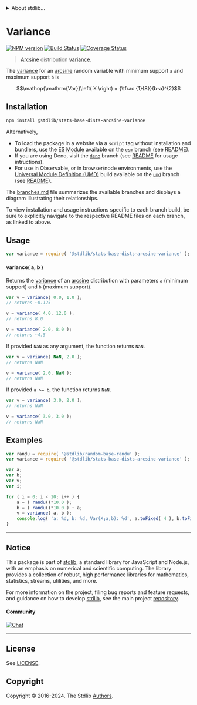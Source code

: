 <!--

@license Apache-2.0

Copyright (c) 2018 The Stdlib Authors.

Licensed under the Apache License, Version 2.0 (the "License");
you may not use this file except in compliance with the License.
You may obtain a copy of the License at

   http://www.apache.org/licenses/LICENSE-2.0

Unless required by applicable law or agreed to in writing, software
distributed under the License is distributed on an "AS IS" BASIS,
WITHOUT WARRANTIES OR CONDITIONS OF ANY KIND, either express or implied.
See the License for the specific language governing permissions and
limitations under the License.

-->


<details>
  <summary>
    About stdlib...
  </summary>
  <p>We believe in a future in which the web is a preferred environment for numerical computation. To help realize this future, we've built stdlib. stdlib is a standard library, with an emphasis on numerical and scientific computation, written in JavaScript (and C) for execution in browsers and in Node.js.</p>
  <p>The library is fully decomposable, being architected in such a way that you can swap out and mix and match APIs and functionality to cater to your exact preferences and use cases.</p>
  <p>When you use stdlib, you can be absolutely certain that you are using the most thorough, rigorous, well-written, studied, documented, tested, measured, and high-quality code out there.</p>
  <p>To join us in bringing numerical computing to the web, get started by checking us out on <a href="https://github.com/stdlib-js/stdlib">GitHub</a>, and please consider <a href="https://opencollective.com/stdlib">financially supporting stdlib</a>. We greatly appreciate your continued support!</p>
</details>

# Variance

[![NPM version][npm-image]][npm-url] [![Build Status][test-image]][test-url] [![Coverage Status][coverage-image]][coverage-url] <!-- [![dependencies][dependencies-image]][dependencies-url] -->

> [Arcsine][arcsine-distribution] distribution [variance][variance].

<!-- Section to include introductory text. Make sure to keep an empty line after the intro `section` element and another before the `/section` close. -->

<section class="intro">

The [variance][variance] for an [arcsine][arcsine-distribution] random variable with minimum support `a` and maximum support `b` is

<!-- <equation class="equation" label="eq:arcsine_variance" align="center" raw="\operatorname{Var}\left( X \right) = {\tfrac {1}{8}}(b-a)^{2}" alt="Variance for an arcsine distribution."> -->

```math
\mathop{\mathrm{Var}}\left( X \right) = {\tfrac {1}{8}}(b-a)^{2}
```

<!-- <div class="equation" align="center" data-raw-text="\operatorname{Var}\left( X \right) = {\tfrac {1}{8}}(b-a)^{2}" data-equation="eq:arcsine_variance">
    <img src="https://cdn.jsdelivr.net/gh/stdlib-js/stdlib@51534079fef45e990850102147e8945fb023d1d0/lib/node_modules/@stdlib/stats/base/dists/arcsine/variance/docs/img/equation_arcsine_variance.svg" alt="Variance for an arcsine distribution.">
    <br>
</div> -->

<!-- </equation> -->

</section>

<!-- /.intro -->

<!-- Package usage documentation. -->

<section class="installation">

## Installation

```bash
npm install @stdlib/stats-base-dists-arcsine-variance
```

Alternatively,

-   To load the package in a website via a `script` tag without installation and bundlers, use the [ES Module][es-module] available on the [`esm`][esm-url] branch (see [README][esm-readme]).
-   If you are using Deno, visit the [`deno`][deno-url] branch (see [README][deno-readme] for usage intructions).
-   For use in Observable, or in browser/node environments, use the [Universal Module Definition (UMD)][umd] build available on the [`umd`][umd-url] branch (see [README][umd-readme]).

The [branches.md][branches-url] file summarizes the available branches and displays a diagram illustrating their relationships.

To view installation and usage instructions specific to each branch build, be sure to explicitly navigate to the respective README files on each branch, as linked to above.

</section>

<section class="usage">

## Usage

```javascript
var variance = require( '@stdlib/stats-base-dists-arcsine-variance' );
```

#### variance( a, b )

Returns the [variance][variance] of an [arcsine][arcsine-distribution] distribution with parameters `a` (minimum support) and `b` (maximum support).

```javascript
var v = variance( 0.0, 1.0 );
// returns ~0.125

v = variance( 4.0, 12.0 );
// returns 8.0

v = variance( 2.0, 8.0 );
// returns ~4.5
```

If provided `NaN` as any argument, the function returns `NaN`.

```javascript
var v = variance( NaN, 2.0 );
// returns NaN

v = variance( 2.0, NaN );
// returns NaN
```

If provided `a >= b`, the function returns `NaN`.

```javascript
var v = variance( 3.0, 2.0 );
// returns NaN

v = variance( 3.0, 3.0 );
// returns NaN
```

</section>

<!-- /.usage -->

<!-- Package usage notes. Make sure to keep an empty line after the `section` element and another before the `/section` close. -->

<section class="notes">

</section>

<!-- /.notes -->

<!-- Package usage examples. -->

<section class="examples">

## Examples

<!-- eslint no-undef: "error" -->

```javascript
var randu = require( '@stdlib/random-base-randu' );
var variance = require( '@stdlib/stats-base-dists-arcsine-variance' );

var a;
var b;
var v;
var i;

for ( i = 0; i < 10; i++ ) {
    a = ( randu()*10.0 );
    b = ( randu()*10.0 ) + a;
    v = variance( a, b );
    console.log( 'a: %d, b: %d, Var(X;a,b): %d', a.toFixed( 4 ), b.toFixed( 4 ), v.toFixed( 4 ) );
}
```

</section>

<!-- /.examples -->

<!-- Section to include cited references. If references are included, add a horizontal rule *before* the section. Make sure to keep an empty line after the `section` element and another before the `/section` close. -->

<section class="references">

</section>

<!-- /.references -->

<!-- Section for related `stdlib` packages. Do not manually edit this section, as it is automatically populated. -->

<section class="related">

</section>

<!-- /.related -->

<!-- Section for all links. Make sure to keep an empty line after the `section` element and another before the `/section` close. -->


<section class="main-repo" >

* * *

## Notice

This package is part of [stdlib][stdlib], a standard library for JavaScript and Node.js, with an emphasis on numerical and scientific computing. The library provides a collection of robust, high performance libraries for mathematics, statistics, streams, utilities, and more.

For more information on the project, filing bug reports and feature requests, and guidance on how to develop [stdlib][stdlib], see the main project [repository][stdlib].

#### Community

[![Chat][chat-image]][chat-url]

---

## License

See [LICENSE][stdlib-license].


## Copyright

Copyright &copy; 2016-2024. The Stdlib [Authors][stdlib-authors].

</section>

<!-- /.stdlib -->

<!-- Section for all links. Make sure to keep an empty line after the `section` element and another before the `/section` close. -->

<section class="links">

[npm-image]: http://img.shields.io/npm/v/@stdlib/stats-base-dists-arcsine-variance.svg
[npm-url]: https://npmjs.org/package/@stdlib/stats-base-dists-arcsine-variance

[test-image]: https://github.com/stdlib-js/stats-base-dists-arcsine-variance/actions/workflows/test.yml/badge.svg?branch=v0.2.1
[test-url]: https://github.com/stdlib-js/stats-base-dists-arcsine-variance/actions/workflows/test.yml?query=branch:v0.2.1

[coverage-image]: https://img.shields.io/codecov/c/github/stdlib-js/stats-base-dists-arcsine-variance/main.svg
[coverage-url]: https://codecov.io/github/stdlib-js/stats-base-dists-arcsine-variance?branch=main

<!--

[dependencies-image]: https://img.shields.io/david/stdlib-js/stats-base-dists-arcsine-variance.svg
[dependencies-url]: https://david-dm.org/stdlib-js/stats-base-dists-arcsine-variance/main

-->

[chat-image]: https://img.shields.io/gitter/room/stdlib-js/stdlib.svg
[chat-url]: https://app.gitter.im/#/room/#stdlib-js_stdlib:gitter.im

[stdlib]: https://github.com/stdlib-js/stdlib

[stdlib-authors]: https://github.com/stdlib-js/stdlib/graphs/contributors

[umd]: https://github.com/umdjs/umd
[es-module]: https://developer.mozilla.org/en-US/docs/Web/JavaScript/Guide/Modules

[deno-url]: https://github.com/stdlib-js/stats-base-dists-arcsine-variance/tree/deno
[deno-readme]: https://github.com/stdlib-js/stats-base-dists-arcsine-variance/blob/deno/README.md
[umd-url]: https://github.com/stdlib-js/stats-base-dists-arcsine-variance/tree/umd
[umd-readme]: https://github.com/stdlib-js/stats-base-dists-arcsine-variance/blob/umd/README.md
[esm-url]: https://github.com/stdlib-js/stats-base-dists-arcsine-variance/tree/esm
[esm-readme]: https://github.com/stdlib-js/stats-base-dists-arcsine-variance/blob/esm/README.md
[branches-url]: https://github.com/stdlib-js/stats-base-dists-arcsine-variance/blob/main/branches.md

[stdlib-license]: https://raw.githubusercontent.com/stdlib-js/stats-base-dists-arcsine-variance/main/LICENSE

[arcsine-distribution]: https://en.wikipedia.org/wiki/Arcsine_distribution

[variance]: https://en.wikipedia.org/wiki/Variance

</section>

<!-- /.links -->
